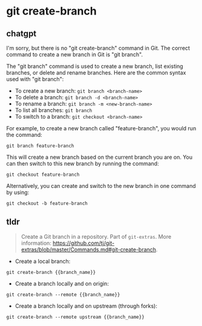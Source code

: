 # git create-branch 
## chatgpt 
I'm sorry, but there is no "git create-branch" command in Git. The correct command to create a new branch in Git is "git branch".

The "git branch" command is used to create a new branch, list existing branches, or delete and rename branches. Here are the common syntax used with "git branch":

- To create a new branch: `git branch <branch-name>`
- To delete a branch: `git branch -d <branch-name>`
- To rename a branch: `git branch -m <new-branch-name>`
- To list all branches: `git branch`
- To switch to a branch: `git checkout <branch-name>`

For example, to create a new branch called "feature-branch", you would run the command:

```
git branch feature-branch
```

This will create a new branch based on the current branch you are on. You can then switch to this new branch by running the command:

```
git checkout feature-branch
```

Alternatively, you can create and switch to the new branch in one command by using:

```
git checkout -b feature-branch
``` 

## tldr 
 
> Create a Git branch in a repository.
> Part of `git-extras`.
> More information: <https://github.com/tj/git-extras/blob/master/Commands.md#git-create-branch>.

- Create a local branch:

`git create-branch {{branch_name}}`

- Create a branch locally and on origin:

`git create-branch --remote {{branch_name}}`

- Create a branch locally and on upstream (through forks):

`git create-branch --remote upstream {{branch_name}}`

